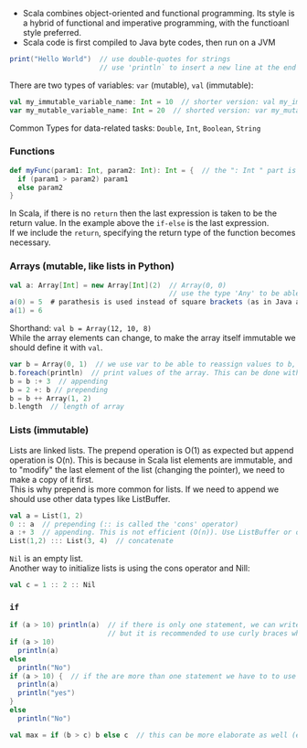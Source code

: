 - Scala combines object-oriented and functional programming. Its style is a hybrid of functional and imperative programming, with the functioanl style preferred.
- Scala code is first compiled to Java byte codes, then run on a JVM

```scala
print("Hello World")  // use double-quotes for strings
                      // use 'println` to insert a new line at the end
```
There are two types of variables: `var` (mutable), `val` (immutable):
```scala
val my_immutable_variable_name: Int = 10  // shorter version: val my_immutable_variable_name = 10
var my_mutable_variable_name: Int = 20  // shorted version: var my_mutable_variable_name = 20
```

Common Types for data-related tasks: `Double`, `Int`, `Boolean`, `String`

### Functions
```scala
def myFunc(param1: Int, param2: Int): Int = {  // the ": Int " part is not necessary, unless we include the 'return' statement
  if (param1 > param2) param1
  else param2
}
```
In Scala, if there is no `return` then the last expression is taken to be the return value. In the example above the `if-else` is the last expression.  
If we include the `return`, specifying the return type of the function becomes necessary.

### Arrays (mutable, like lists in Python)
```scala
val a: Array[Int] = new Array[Int](2)  // Array(0, 0) 
                                       // use the type 'Any' to be able to use elements of mixed types in the array
a(0) = 5  # parathesis is used instead of square brackets (as in Java and Python)
a(1) = 6
```
Shorthand: `val b = Array(12, 10, 8)`  
While the array elements can change, to make the array itself immutable we should define it with `val`.

```scala
var b = Array(0, 1)  // we use var to be able to reassign values to b, but Scala suggests using val and creating new variables instead of re-assigning.
b.foreach(println)  // print values of the array. This can be done with a loop as well (imperative).
b = b :+ 3  // appending
b = 2 +: b // prepending
b = b ++ Array(1, 2) 
b.length  // length of array
```

### Lists (immutable)
Lists are linked lists. The prepend operation is O(1) as expected but append operation is O(n). This is because in Scala list elements are immutable, and to "modify" the last element of the list (changing the pointer), we need to make a copy of it first.  
This is why prepend is more common for lists. If we need to append we should use other data types like ListBuffer.
```scala
val a = List(1, 2)
0 :: a  // prepending (:: is called the 'cons' operator)
a :+ 3  // appending. This is not efficient (O(n)). Use ListBuffer or other alternatives
List(1,2) ::: List(3, 4)  // concatenate
```
`Nil` is an empty list.  
Another way to initialize lists is using the cons operator and Nill:
```scala
val c = 1 :: 2 :: Nil
```
### `if`
```scala
if (a > 10) println(a)  // if there is only one statement, we can write it in one line
                        // but it is recommended to use curly braces when there is no "else" statement
if (a > 10)
  println(a)
else
  println("No")
if (a > 10) {  // if the are more than one statement we have to to use curly braces
  println(a)
  println("yes")
}
else
  println("No")

val max = if (b > c) b else c  // this can be more elaborate as well (e.x. if-else if-else)
```

